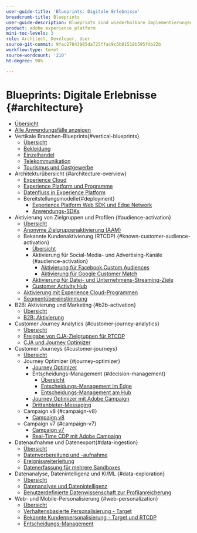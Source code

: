 ```yaml
---
user-guide-title: 'Blueprints: Digitale Erlebnisse'
breadcrumb-title: Blueprints
user-guide-description: Blueprints sind wiederholbare Implementierungen, die bekannte Geschäftsprobleme adressieren und Architekturdiagramme, technische Überlegungen und Links zu relevanter Dokumentation enthalten.
product: adobe experience platform
mini-toc-levels: 3
role: Architect, Developer, User
source-git-commit: 9fac27843985da725ffac9c6b01518b595fdb22b
workflow-type: tm+mt
source-wordcount: '210'
ht-degree: 90%

---
```



# Blueprints: Digitale Erlebnisse {#architecture}

+ [Übersicht](/help/blueprints/overview.md)
+ [Alle Anwendungsfälle anzeigen](/help/blueprints/use-cases.md)
+ Vertikale Branchen-Blueprints{#vertical-blueprints}
   + [Übersicht](/help/blueprints/industry-success-stories/overview.md)
   + [Bekleidung](/help/blueprints/industry-success-stories/apparel.md)
   + [Einzelhandel](/help/blueprints/industry-success-stories/retail.md)
   + [Telekommunikation](/help/blueprints/industry-success-stories/telecommunications.md)
   + [Tourismus und Gastgewerbe](/help/blueprints/industry-success-stories/travel-hospitality.md)
+ Architekturübersicht {#architecture-overview}
   + [Experience Cloud](/help/blueprints/experience-platform/experience-cloud.md)
   + [Experience Platform und Programme](/help/blueprints/experience-platform/platform-applications.md)
   + [Datenfluss in Experience Platform](/help/blueprints/experience-platform/platform-data-flow.md)
   + Bereitstellungsmodelle{#deployment}
      + [Experience Platform Web SDK und Edge Network](/help/blueprints/data-ingestion/websdk.md)
      + [Anwendungs-SDKs](/help/blueprints/data-ingestion/appsdk.md)
+ Aktivierung von Zielgruppen und Profilen {#audience-activation}
   + [Übersicht](/help/blueprints/audience-activation/overview.md)
   + [Anonyme Zielgruppenaktivierung (AAM)](/help/blueprints/audience-activation/anonymous.md)
   + Bekannte Kundenaktivierung (RTCDP) {#known-customer-audience-activation}
      + [Übersicht](/help/blueprints/audience-activation/known.md)
      + Aktivierung für Social-Media- und Advertising-Kanäle {#audience-activation}
         + [Aktivierung für Facebook Custom Audiences](/help/blueprints/audience-activation/destinations/facebook.md)
         + [Aktivierung für Google Customer Match](/help/blueprints/audience-activation/destinations/gcm.md)
      + [Aktivierung für Datei- und Unternehmens-Streaming-Ziele](/help/blueprints/audience-activation/enterprise-destinations.md)
      + [Customer Activity Hub](/help/blueprints/audience-activation/customer-activity.md)
   + [Aktivierung mit Experience Cloud-Programmen](/help/blueprints/audience-activation/platform-and-applications.md)
   + [Segmentübereinstimmung](/help/blueprints/audience-activation/segment-match.md)
+ B2B: Aktivierung und Marketing {#b2b-activation}
   + [Übersicht](/help/blueprints/b2b/overview.md)
   + [B2B: Aktivierung](/help/blueprints/b2b/b2bactivation.md)
+ Customer Journey Analytics {#customer-journey-analytics}
   + [Übersicht](/help/blueprints/customer-journey-analytics/overview.md)
   + [Freigabe von CJA-Zielgruppen für RTCDP](/help/blueprints/customer-journey-analytics/cja-rtcdp.md)
   + [CJA und Journey Optimizer](/help/blueprints/customer-journey-analytics/cja-ajo.md)
+ Customer Journeys {#customer-journeys}
   + [Übersicht](/help/blueprints/customer-journeys/overview.md)
   + Journey Optimizer {#journey-optimizer}
      + [Journey Optimizer](/help/blueprints/customer-journeys/journey-optimizer.md)
      + Entscheidungs-Management {#decision-management}
         + [Übersicht](/help/blueprints/customer-journeys/decision_management/decision-management-overview.md)
         + [Entscheidungs-Management im Edge](/help/blueprints/customer-journeys/decision_management/decision-management-edge.md)
         + [Entscheidungs-Management am Hub](/help/blueprints/customer-journeys/decision_management/decision-management-hub.md)
      + [Journey Optimizer mit Adobe Campaign](/help/blueprints/customer-journeys/ajo-and-campaign.md)
      + [Drittanbieter-Messaging](/help/blueprints/customer-journeys/3rd-party-messaging.md)
   + Campaign v8 {#campaign-v8}
      + [Campaign v8](/help/blueprints/customer-journeys/campaign-v8.md)
   + Campaign v7 {#campaign-v7}
      + [Campaign v7](/help/blueprints/customer-journeys/campaign-v7.md)
      + [Real-Time CDP mit Adobe Campaign](/help/blueprints/customer-journeys/rtcdp-and-campaign.md)
+ Datenaufnahme und Datenexport{#data-ingestion}
   + [Übersicht](/help/blueprints/data-ingestion/overview.md)
   + [Datenvorbereitung und -aufnahme](/help/blueprints/data-ingestion/ingestion.md)
   + [Ereignisweiterleitung](/help/blueprints/data-ingestion/server-side-collection.md)
   + [Datenerfassung für mehrere Sandboxes](/help/blueprints/data-ingestion/multi-sandbox-data-collection.md)
+ Datenanalyse, Datenintelligenz und KI/ML {#data-exploration}
   + [Übersicht](/help/blueprints/data-insights/overview.md)
   + [Datenanalyse und Datenintelligenz](/help/blueprints/data-insights/analysis.md)
   + [Benutzerdefinierte Datenwissenschaft zur Profilanreicherung](/help/blueprints/data-insights/data-science.md)
+ Web- und Mobile-Personalisierung {#web-personalization}
   + [Übersicht](/help/blueprints/web-personalization/overview.md)
   + [Verhaltensbasierte Personalisierung - Target](/help/blueprints/web-personalization/behavioral.md)
   + [Bekannte Kundenpersonalisierung - Target und RTCDP](/help/blueprints/web-personalization/known-personalization.md)
   + [Entscheidungs-Management](/help/blueprints/web-personalization/decision-management-edge.md)
